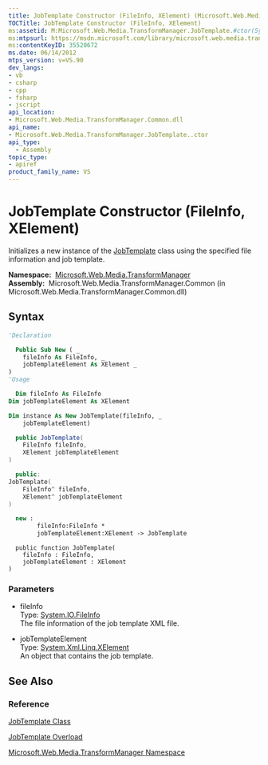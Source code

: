 ```yaml
---
title: JobTemplate Constructor (FileInfo, XElement) (Microsoft.Web.Media.TransformManager)
TOCTitle: JobTemplate Constructor (FileInfo, XElement)
ms:assetid: M:Microsoft.Web.Media.TransformManager.JobTemplate.#ctor(System.IO.FileInfo,System.Xml.Linq.XElement)
ms:mtpsurl: https://msdn.microsoft.com/library/microsoft.web.media.transformmanager.jobtemplate.jobtemplate(v=VS.90)
ms:contentKeyID: 35520672
ms.date: 06/14/2012
mtps_version: v=VS.90
dev_langs:
- vb
- csharp
- cpp
- fsharp
- jscript
api_location:
- Microsoft.Web.Media.TransformManager.Common.dll
api_name:
- Microsoft.Web.Media.TransformManager.JobTemplate..ctor
api_type:
  - Assembly
topic_type:
- apiref
product_family_name: VS
---
```


# JobTemplate Constructor (FileInfo, XElement)

Initializes a new instance of the [JobTemplate](jobtemplate-class-microsoft-web-media-transformmanager.md) class using the specified file information and job template.

**Namespace:**  [Microsoft.Web.Media.TransformManager](microsoft-web-media-transformmanager-namespace.md)  
**Assembly:**  Microsoft.Web.Media.TransformManager.Common (in Microsoft.Web.Media.TransformManager.Common.dll)

## Syntax

```vb
'Declaration

  Public Sub New ( _
    fileInfo As FileInfo, _
    jobTemplateElement As XElement _
)
'Usage

  Dim fileInfo As FileInfo
Dim jobTemplateElement As XElement

Dim instance As New JobTemplate(fileInfo, _
    jobTemplateElement)
```

```csharp
  public JobTemplate(
    FileInfo fileInfo,
    XElement jobTemplateElement
)
```

```cpp
  public:
JobTemplate(
    FileInfo^ fileInfo, 
    XElement^ jobTemplateElement
)
```

``` fsharp
  new : 
        fileInfo:FileInfo * 
        jobTemplateElement:XElement -> JobTemplate
```

```jscript
  public function JobTemplate(
    fileInfo : FileInfo, 
    jobTemplateElement : XElement
)
```

### Parameters

  - fileInfo  
    Type: [System.IO.FileInfo](https://msdn.microsoft.com/library/akth6b1k)  
    The file information of the job template XML file.  

<!-- end list -->

  - jobTemplateElement  
    Type: [System.Xml.Linq.XElement](https://msdn.microsoft.com/library/bb340098)  
    An object that contains the job template.  

## See Also

### Reference

[JobTemplate Class](jobtemplate-class-microsoft-web-media-transformmanager.md)

[JobTemplate Overload](jobtemplate-constructor-microsoft-web-media-transformmanager.md)

[Microsoft.Web.Media.TransformManager Namespace](microsoft-web-media-transformmanager-namespace.md)
